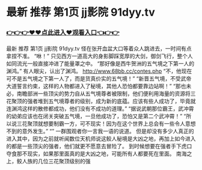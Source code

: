 # 最新 推荐 第1页 jj影院 91dyy.tv

### <a href="https://github.com/xinfue/dunp/issues/2">👉👉👉♥♥点此进入♥观看入口👈👉👉</a>

最新 推荐 第1页 jj影院 91dyy.tv
 怪在张开血盆大口等着众人跳进去，一时间有点拿捏不准。
    “咻！”
    只见西方一道高大的身影脚踩宽厚的大剑，御剑飞行，整个人如同流光一般直接冲进了能量罩之中。
    “那好像是西牛贺洲的五气境之下第一人的渊鸿。”
    有人眼尖，认出了渊鸿。
    http://www.68bb.cc/contes.php
    “不，他现在可不是五气境之下第一人了，而是货真价实的五气境！”
    “新晋五气境，不受武帝大道誓言约束，这样的人物都进入了秘境，其他人恐怕都要靠边站啊！”
    “那也未必，南瞻部洲一些顶尖的势力自从五气境尊者被限制，他们便利用海量的资源将三花聚顶的强者堆到五气境尊者的级别，成为新的底蕴。应该有些人成功了，毕竟就连渊鸿这样的散修都成功，他们没有不成功的道理。”
    “据说武朝那位霸王，武冲霄的幼弟应该也在闭关突破五气境，一旦他成功了，恐怕又是第二个武冲霄！”
    “所以说三花聚顶就想要制霸一方，可不现实！因为在这个世界上总会有一些令人意想不到的意外发生。”
    “”
    一群围观者你一言我一语的说道。
    但是却没有多少人真正的进入其中，因为之前就听闻数位天机师说这鲛人秘境是大凶之地，再加上如今进入的都是一些顶尖的强者，他们就更不愿意去冒险了。
    到时候想要在强者手下虎口夺食那不现实，如果那里面真的是大凶之地，可能所有人都要死在里面。
    南海之上，鲛人族的几位三花聚顶级别的强
